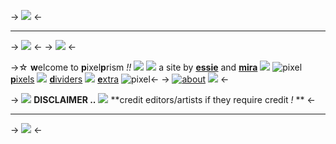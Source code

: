 -> ![](https://cdn.discordapp.com/attachments/1125668721365635152/1140747279494549664/Untitled780_20230402193952.png) <-
***
-> ![](https://media.discordapp.net/attachments/1112254167554207805/1153546581606412328/pixelprism.gif?width=509&height=509) <-
-> ![](https://watermelon.crd.co/assets/images/gallery16/d03b400f.gif?v=ab2f6a73) <-

->☆ **w**elcome to **p**ixel**p**rism *!!* ![](https://cdn.discordapp.com/attachments/1125668721365635152/1140754795938975915/rainbow.gif)
![](https://cdn.discordapp.com/attachments/1135445933073637436/1140898083522224279/pi249.gif) a site by [**essie**](https://sntry.cc/chus) and [**mira**](https://www.tumblr.com/angeldollys) ![](https://cdn.discordapp.com/attachments/1135445933073637436/1140897696727699557/pi141.gif)
![pixel](https://cdn.discordapp.com/attachments/1135445933073637436/1141742814133223454/Untitled2525_20230722014914.png)  [**p**ixels](/prismpixels) ![](https://cdn.discordapp.com/attachments/1125668721365635152/1140754578476900422/heart.gif) [**d**ividers](/prismdividers) ![](https://cdn.discordapp.com/attachments/1125668721365635152/1140754578476900422/heart.gif) [**e**xtra]() ![pixel](https://cdn.discordapp.com/attachments/1135445933073637436/1141742813575401482/Untitled2525_20230722014910.png)<-
-> [![about](http://media.tumblr.com/tumblr_m5md2imByS1r0d1b7.gif)](https://rentry.co/prismrules) [![](http://media.tumblr.com/tumblr_m5md29ubnc1r0d1b7.gif)](https://rentry.co/pixelprism) <-

-> ![](https://file.garden/ZSD6qQh9SRsD-dy3/pixels/red116.gif) **DISCLAIMER ..** ![](https://file.garden/ZSD6qQh9SRsD-dy3/pixels/red116.gif)
**credit editors/artists if they require credit *!* ** <-

***

-> ![](https://cdn.discordapp.com/attachments/1125668721365635152/1140747279284850728/Untitled780_20230402193952d.png) <-